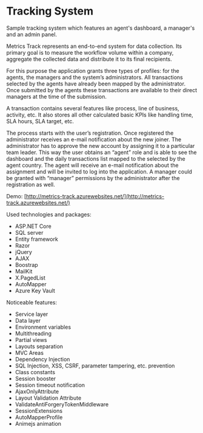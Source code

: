 # Tracking System
Sample tracking system which features an agent's dashboard, a manager's and an admin panel.

Metrics Track represents an end-to-end system for data collection. Its primary goal is to measure the workflow volume within a company, aggregate the collected data and distribute it to its final recipients.

For this purpose the application grants three types of profiles: for the agents, the managers and the system’s administrators. All transactions selected by the agents have already been mapped by the administrator. Once submitted by the agents these transactions are available to their direct managers at the time of the submission. 

A transaction contains several features like process, line of business, activity, etc. It also stores all other calculated basic KPIs like handling time, SLA hours, SLA target, etc. 

The process starts with the user’s registration. Once registered the administrator receives an e-mail notification about the new joiner. The administrator has to approve the new account by assigning it to a particular team leader. This way the user obtains an “agent” role and is able to see the dashboard and the daily transactions list mapped to the selected by the agent country. The agent will receive an e-mail notification about the assignment and will be invited to log into the application. A manager could be granted with “manager” permissions by the administrator after the registration as well.

Demo:
[http://metrics-track.azurewebsites.net/](http://metrics-track.azurewebsites.net/)

Used technologies and packages:
-   ASP.NET Core
-   SQL server
-   Entity framework
-   Razor
-   jQuery
-   AJAX
-   Boostrap
-   MailKit
-   X.PagedList
-   AutoМapper
-   Azure Key Vault

Noticeable features:
-   Service layer
-   Data layer
-   Environment variables
-   Multithreading
-   Partial views
-	Layouts separation
-   MVC Areas
-   Dependency Injection
-   SQL Injection, XSS, CSRF, parameter tampering, etc. prevention
-   Class constants
-   Session booster
-   Session timeout notification
-   AjaxOnlyAttribute
-   Layout Validation Attribute
-   ValidateAntiForgeryTokenMiddleware
-   SessionExtensions
-   AutoMapperProfile
-	Animejs animation